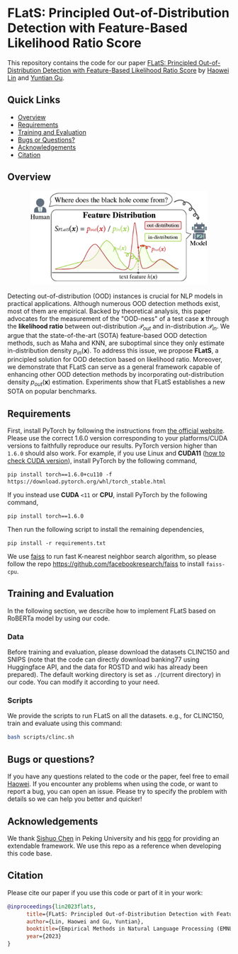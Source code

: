 # FLatS: Principled Out-of-Distribution Detection with Feature-Based Likelihood Ratio Score

This repository contains the code for our paper [FLatS: Principled Out-of-Distribution Detection with Feature-Based Likelihood Ratio Score](#) by [Haowei Lin](https://linhaowei1.github.io/) and [Yuntian Gu](https://github.com/guyuntian).

## Quick Links

- [Overview](#overview)
- [Requirements](#requirements)
- [Training and Evaluation](#training-and-evaluation)
- [Bugs or Questions?](#bugs-or-questions)
- [Acknowledgements](acknowledgements#)
- [Citation](#citation)

## Overview

<div align="center">
    <img src="Figures/main.jpg" width="400px" />
</div>

Detecting out-of-distribution (OOD) instances is crucial for NLP models in practical applications. Although numerous OOD detection methods exist, most of them are empirical. Backed by theoretical analysis, this paper advocates for the measurement of the "OOD-ness" of a test case $\boldsymbol{x}$ through the **likelihood ratio** between out-distribution $\mathcal P_{\textit{out}}$ and in-distribution $\mathcal P_{\textit{in}}$. We argue that the state-of-the-art (SOTA) feature-based OOD detection methods, such as Maha and KNN, are suboptimal since they only estimate in-distribution density $p_{\textit{in}}(\boldsymbol{x})$. To address this issue, we propose **FLatS**, a principled solution for OOD detection based on likelihood ratio. Moreover, we demonstrate that FLatS can serve as a general framework capable of enhancing other OOD detection methods by incorporating out-distribution density $p_{\textit{out}}(\boldsymbol{x})$ estimation. Experiments show that FLatS establishes a new SOTA on popular benchmarks. 

## Requirements

First, install PyTorch by following the instructions from [the official website](https://pytorch.org/). Please use the correct 1.6.0 version corresponding to your platforms/CUDA versions to faithfully reproduce our results. PyTorch version higher than `1.6.0` should also work. For example, if you use Linux and **CUDA11** ([how to check CUDA version](https://varhowto.com/check-cuda-version/)), install PyTorch by the following command,

```
pip install torch==1.6.0+cu110 -f https://download.pytorch.org/whl/torch_stable.html
```

If you instead use **CUDA** `<11` or **CPU**, install PyTorch by the following command,

```
pip install torch==1.6.0
```

Then run the following script to install the remaining dependencies,

```
pip install -r requirements.txt
```

We use [faiss](https://github.com/facebookresearch/faiss) to run fast K-nearest neighbor search algorithm, so please follow the repo https://github.com/facebookresearch/faiss to install `faiss-cpu`.

## Training and Evaluation

In the following section, we describe how to implement FLatS based on RoBERTa model by using our code.

### Data

Before training and evaluation, please download the datasets CLINC150 and SNIPS (note that the code can directly download banking77 using Huggingface API, and the data for ROSTD and wiki has already been prepared). The default working directory is set as ``./``(current directory) in our code. You can modify it according to your need.

### Scripts

We provide the scripts to run FLatS on all the datasets. e.g., for CLINC150, train and evaluate using this command:

```bash
bash scripts/clinc.sh
```

## Bugs or questions?

If you have any questions related to the code or the paper, feel free to email [Haowei](mailto:linhaowei@pku.edu.cn). If you encounter any problems when using the code, or want to report a bug, you can open an issue. Please try to specify the problem with details so we can help you better and quicker!

## Acknowledgements

We thank [Sishuo Chen](https://pkucss.github.io/) in Peking University and his [repo](https://github.com/lancopku/Avg-Avg) for providing an extendable framework. We use this repo as a reference when developing this code base.

## Citation

Please cite our paper if you use this code or part of it in your work:

```bibtex
@inproceedings{lin2023flats,
      title={FLatS: Principled Out-of-Distribution Detection with Feature-Based Likelihood Ratio Score}, 
      author={Lin, Haowei and Gu, Yuntian},
      booktitle={Empirical Methods in Natural Language Processing (EMNLP)},
      year={2023}
}
```